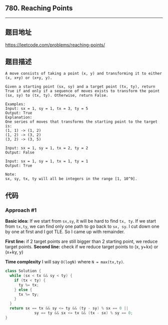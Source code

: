 ## 780. Reaching Points

----
## 题目地址

https://leetcode.com/problems/reaching-points/

## 题目描述
```
A move consists of taking a point (x, y) and transforming it to either (x, x+y) or (x+y, y).

Given a starting point (sx, sy) and a target point (tx, ty), return True if and only if a sequence of moves exists to transform the point (sx, sy) to (tx, ty). Otherwise, return False.

Examples:
Input: sx = 1, sy = 1, tx = 3, ty = 5
Output: True
Explanation:
One series of moves that transforms the starting point to the target is:
(1, 1) -> (1, 2)
(1, 2) -> (3, 2)
(3, 2) -> (3, 5)

Input: sx = 1, sy = 1, tx = 2, ty = 2
Output: False

Input: sx = 1, sy = 1, tx = 1, ty = 1
Output: True

Note:
sx, sy, tx, ty will all be integers in the range [1, 10^9].
```

## 代码

### Approach #1 

**Basic idea:**
If we start from `sx,sy`, it will be hard to find `tx, ty`.
If we start from `tx,ty`, we can find only one path to go back to `sx, sy`.
I cut down one by one at first and I got TLE. So I came up with remainder.

**First line:**
if 2 target points are still bigger than 2 starting point, we reduce target points.
**Second line:**
check if we reduce target points to (x, y+kx) or (x+ky, y)

**Time complexity**
I will say `O(logN)` where `N = max(tx,ty)`.

```java
class Solution {
  while (sx < tx && sy < ty) {
    if (tx < ty) {
      ty %= tx;
    } else {
      tx %= ty;
    }
  }
  return sx == tx && sy <= ty && (ty - sy) % sx == 0 ||
    		 sy == ty && sx <= tx && (tx - sx) % sy == 0;
}
```















